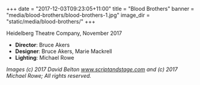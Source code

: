 +++
date = "2017-12-03T09:23:05+11:00"
title = "Blood Brothers"
banner = "media/blood-brothers/blood-brothers-1.jpg"
image_dir = "static/media/blood-brothers/"
+++

Heidelberg Theatre Company, November 2017

 * __Director__: Bruce Akers
 * __Designer__: Bruce Akers, Marie Mackrell
 * __Lighting__: Michael Rowe

<!--more-->



_Images (c) 2017 David Belton www.scriptandstage.com and (c) 2017 Michael Rowe; All rights reserved._
